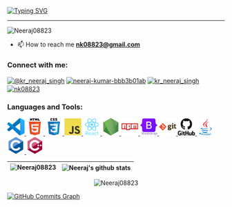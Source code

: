 [![Typing SVG](https://readme-typing-svg.herokuapp.com?font=Kaushan+Script&size=35&color=168BA1&center=true&lines=Hey+there%F0%9F%91%8B!+%2C;+I'm+Neeraj+Kumar)](https://git.io/typing-svg)
<br/><hr/>
<!-- <h3 align="center">I’m a web developer. I completed my B.tech in Computer Science Engineering from Rajasthan Technical University. Since my school days,
I have been quite passionate about computer softwares and always wanted to work as software developer.
Talking about my hobbies and interests, I love to do photography, Traveling, Video Game and Web Surfing.</h3> -->

<p align="left"> <img src="https://komarev.com/ghpvc/?username=Neeraj08823&label=Profile%20views&color=0e75b6&style=flat" alt="Neeraj08823" /> </p>

<!-- <p align="left"> <a href="https://github.com/ryo-ma/github-profile-trophy"><img src="https://github-profile-trophy.vercel.app/?username=Neeraj08823" alt="Neeraj08823" /></a> </p> -->

- 📫 How to reach me **nk08823@gmail.com**

<h3 align="left">Connect with me:</h3>
<p align="left">
<a href="https://twitter.com/kr_neeraj_singh" target="blank"><img align="center" src="https://raw.githubusercontent.com/rahuldkjain/github-profile-readme-generator/master/src/images/icons/Social/twitter.svg" alt="@kr_neeraj_singh" height="30" width="40" /></a>
<a href="https://www.linkedin.com/in/neeraj-kumar-bbb3b01ab/" target="blank"><img align="center" src="https://raw.githubusercontent.com/rahuldkjain/github-profile-readme-generator/master/src/images/icons/Social/linked-in-alt.svg" alt="neeraj-kumar-bbb3b01ab" height="30" width="40" /></a>
<a href="https://www.instagram.com/kr_neeraj_singh/" target="blank"><img align="center" src="https://raw.githubusercontent.com/rahuldkjain/github-profile-readme-generator/master/src/images/icons/Social/instagram.svg" alt="kr_neeraj_singh" height="30" width="40" /></a>
<a href="https://www.hackerrank.com/nk08823" target="blank"><img align="center" src="https://raw.githubusercontent.com/rahuldkjain/github-profile-readme-generator/master/src/images/icons/Social/hackerrank.svg" alt="nk08823" height="30" width="40" /></a>

<h3 align="left">Languages and Tools:</h3>
<p align="left">
<a href="https://code.visualstudio.com/" target="_blank" rel="noreferrer"> <img src="https://raw.githubusercontent.com/github/explore/80688e429a7d4ef2fca1e82350fe8e3517d3494d/topics/visual-studio-code/visual-studio-code.png" alt="html5" width="40" height="40"/> </a>
<a href="https://www.w3.org/html/" target="_blank" rel="noreferrer"> <img src="https://github.com/devicons/devicon/blob/master/icons/html5/html5-original-wordmark.svg" alt="html5" width="40" height="40"/> </a>
<a href="https://www.w3schools.com/css/" target="_blank" rel="noreferrer"> <img src="https://github.com/devicons/devicon/blob/master/icons/css3/css3-original-wordmark.svg" alt="css3" width="40" height="40"/> </a>
<a href="https://developer.mozilla.org/en-US/docs/Web/JavaScript" target="_blank" rel="noreferrer"> <img src="https://raw.githubusercontent.com/devicons/devicon/master/icons/javascript/javascript-original.svg" alt="javascript" width="40" height="40"/> </a> 
<a href="https://reactjs.org/" target="_blank" rel="noreferrer"> <img src="https://raw.githubusercontent.com/devicons/devicon/master/icons/react/react-original-wordmark.svg" alt="react" width="40" height="40"/> </a>
<a href="https://nodejs.org/en/" target="_blank" rel="noreferrer"> <img src="https://raw.githubusercontent.com/github/explore/80688e429a7d4ef2fca1e82350fe8e3517d3494d/topics/nodejs/nodejs.png" alt="react" width="40" height="40"/> </a>
<a href="https://www.npmjs.com/" target="_blank" rel="noreferrer"> <img src="https://github.com/devicons/devicon/blob/master/icons/npm/npm-original-wordmark.svg" alt="react" width="40" height="40"/> </a>
<a href="https://getbootstrap.com/" target="_blank" rel="noreferrer"> <img src="https://raw.githubusercontent.com/devicons/devicon/master/icons/bootstrap/bootstrap-original-wordmark.svg" alt="react" width="40" height="40"/> </a>
<a href="https://git-scm.com/" target="_blank" rel="noreferrer"> <img src="https://raw.githubusercontent.com/github/explore/80688e429a7d4ef2fca1e82350fe8e3517d3494d/topics/git/git.png" alt="git" width="40" height="40"/> </a>
<a href="https://github.com/" target="_blank" rel="noreferrer"> <img src="https://github.com/devicons/devicon/blob/master/icons/github/github-original-wordmark.svg" alt="git" width="40" height="40"/> </a> 
<a href="https://www.java.com" target="_blank" rel="noreferrer"> <img src="https://raw.githubusercontent.com/devicons/devicon/master/icons/java/java-original.svg" alt="java" width="40" height="40"/> </a>
<a href="https://www.cprogramming.com/" target="_blank" rel="noreferrer"> <img src="https://raw.githubusercontent.com/devicons/devicon/master/icons/c/c-original.svg" alt="c" width="40" height="40"/> </a> <a href="https://www.w3schools.com/cpp/" target="_blank" rel="noreferrer"> <img src="https://raw.githubusercontent.com/devicons/devicon/master/icons/cplusplus/cplusplus-original.svg" alt="cplusplus" width="40" height="40"/> </a> 
<!-- <a href="https://www.mysql.com/" target="_blank" rel="noreferrer"> <img src="https://raw.githubusercontent.com/devicons/devicon/master/icons/mysql/mysql-original-wordmark.svg" alt="mysql" width="40" height="40"/> </a> 
<a href="https://www.python.org" target="_blank" rel="noreferrer"> <img src="https://raw.githubusercontent.com/devicons/devicon/master/icons/python/python-original.svg" alt="python" width="40" height="40"/> </a> -->
 </p>


| <img width="400" align="centre" src="https://github-readme-stats.vercel.app/api/top-langs/?username=Neeraj08823&layout=compact&theme=buefy&hide_border=true" alt="Neeraj08823" /> | <img align="center" src="https://github-readme-stats.vercel.app/api?username=Neeraj08823&show_icons=true&include_all_commits=true&theme=buefy&hide_border=true" alt="Neeraj's github stats" /> |
| ------------- | ------------- |

<!-- <p>&nbsp;<img align="center" src="https://github-readme-stats.vercel.app/api?username=Neeraj08823&show_icons=true&locale=en" alt="Neeraj08823" /></p> -->

<p align="center"><img   width="550"
     src="https://github-readme-streak-stats.herokuapp.com/?user=Neeraj08823" alt="Neeraj08823" /></p>

<a href="https://github.com/Neeraj08823"><img src="https://activity-graph.herokuapp.com/graph?username=Neeraj08823&bg_color=1c1917&color=ffffff&line=0891b2&point=ffffff&area_color=1c1917&area=true&hide_border=true&custom_title=GitHub%20Commits%20Graph" alt="GitHub Commits Graph" /></a>
